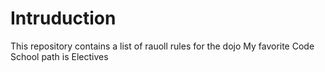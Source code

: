 Intruduction
==========

This repository contains a list of rauoll rules for the dojo
My favorite Code School path is Electives

